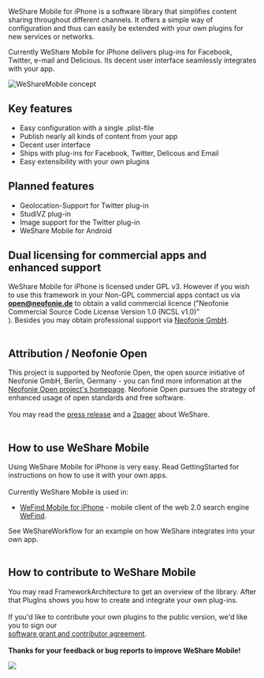 WeShare Mobile for iPhone is a software library that simplifies content sharing throughout different channels. It offers a simple way of configuration and thus can easily be extended with your own plugins for new services or networks.

Currently WeShare Mobile for iPhone delivers plug-ins for Facebook, Twitter, e-mail and Delicious. Its decent user interface seamlessly integrates with your app.

<img src='http://wesharemobile.googlecode.com/hg/weshare-mobile-iphone/docs/WeShare-Mobile-Concept.jpg' alt='WeShareMobile concept'>

<h2>Key features</h2>

<ul><li>Easy configuration with a single .plist-file<br>
</li><li>Publish nearly all kinds of content from your app<br>
</li><li>Decent user interface<br>
</li><li>Ships with plug-ins for Facebook, Twitter, Delicous and Email<br>
</li><li>Easy extensibility with your own plugins</li></ul>

<h2>Planned features</h2>

<ul><li>Geolocation-Support for Twitter plug-in<br>
</li><li>StudiVZ plug-in<br>
</li><li>Image support for the Twitter plug-in<br>
</li><li>WeShare Mobile for Android</li></ul>

<h2>Dual licensing for commercial apps and enhanced support</h2>

WeShare Mobile for iPhone is licensed under GPL v3. However if you wish to use this framework in your Non-GPL commercial apps contact us via <b>open@neofonie.de</b> to obtain a valid commercial licence ("Neofonie Commercial Source Code License Version 1.0 (NCSL v1.0)"<br>
). Besides you may obtain professional support via <a href='http://www.neofonie.de'>Neofonie GmbH</a>.<br>
<br>
<h2>Attribution / Neofonie Open</h2>

This project is supported by Neofonie Open, the open source initiative of Neofonie GmbH, Berlin, Germany - you can find more information at the<br>
<a href='http://open.neofonie.de'>Neofonie Open project's homepage</a>. Neofonie Open pursues the strategy of enhanced usage of open standards and free software.<br>
<br>
You may read the <a href='http://wesharemobile.googlecode.com/hg/weshare-mobile-iphone/docs/pdf/neofonie-open-press-release-100120_weshare-mobile-iphone.pdf'>press release</a> and a <a href='http://wesharemobile.googlecode.com/hg/weshare-mobile-iphone/docs/pdf/weshare-mobile-iphone-2pager_en.pdf'>2pager</a> about WeShare.<br>
<br>
<h2>How to use WeShare Mobile</h2>

Using WeShare Mobile for iPhone is very easy. Read GettingStarted for instructions on how to use it with your own apps.<br>
<br>
Currently WeShare Mobile is used in:<br>
<ul><li><a href='http://www.wefind.de/downloads/mobile'>WeFind Mobile for iPhone</a> - mobile client of the web 2.0 search engine <a href='http://www.wefind.de/'>WeFind</a>.</li></ul>

See WeShareWorkflow for an example on how WeShare integrates into your own app.<br>
<br>
<h2>How to contribute to WeShare Mobile</h2>

You may read FrameworkArchitecture to get an overview of the library. After that PlugIns shows you how to create and integrate your own plug-ins.<br>
<br>
If you'd like to contribute your own plugins to the public version, we'd like you to sign our<br>
<a href='http://wesharemobile.googlecode.com/hg/weshare-mobile-iphone/docs/legal/ruecklizenzierung_WeShare_formular.pdf'>software grant and contributor agreement</a>.<br>
<br>
<b>Thanks for your feedback or bug reports to improve WeShare Mobile!</b>

<a href='http://open.neofonie.de'><img src='http://wesharemobile.googlecode.com/hg/weshare-mobile-iphone/docs/supp_by_neofonie_open.png' /></a>